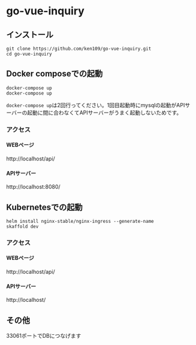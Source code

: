 # go-vue-inquiry
## インストール
```
git clone https://github.com/ken109/go-vue-inquiry.git
cd go-vue-inquiry
```

## Docker composeでの起動
```
docker-compose up
docker-compose up
```
`docker-compose up`は2回行ってください。1回目起動時にmysqlの起動がAPIサーバーの起動に間に合わなくてAPIサーバーがうまく起動しないためです。

### アクセス
#### WEBページ
http://localhost/api/

#### APIサーバー
http://localhost:8080/

## Kubernetesでの起動
```
helm install nginx-stable/nginx-ingress --generate-name
skaffold dev
```

### アクセス
#### WEBページ
http://localhost/api/

#### APIサーバー
http://localhost/

## その他
33061ポートでDBにつなげます
